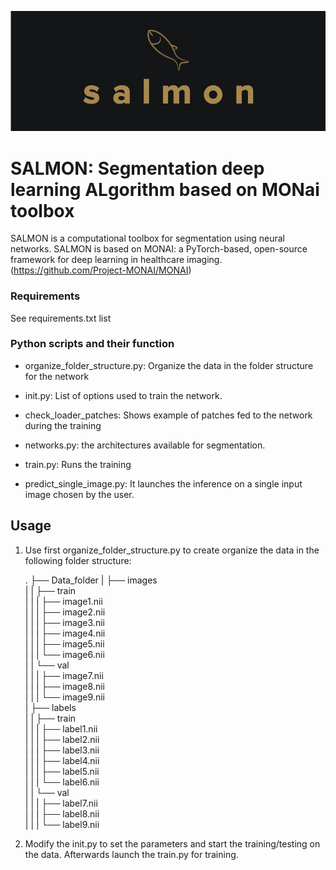 ![Salmon-logo-1](images/salmon.JPG)
# SALMON: Segmentation deep learning ALgorithm based on MONai toolbox
SALMON is a computational toolbox for segmentation using neural networks.
SALMON is based on MONAI: a PyTorch-based, open-source framework for deep learning in healthcare imaging. (https://github.com/Project-MONAI/MONAI)

### Requirements
See requirements.txt list

### Python scripts and their function

- organize_folder_structure.py: Organize the data in the folder structure for the network

- init.py: List of options used to train the network. 

- check_loader_patches: Shows example of patches fed to the network during the training  

- networks.py: the architectures available for segmentation.

- train.py: Runs the training

- predict_single_image.py: It launches the inference on a single input image chosen by the user.

## Usage

1) Use first organize_folder_structure.py to create organize the data in the following folder structure:

    .
	├── Data_folder
	|   ├── images              
	|   |   ├── train                       
	|   |   |   ├── image1.nii                                  
	|   |   |   ├── image2.nii  
	|   |   |   ├── image3.nii  
	|   |   |   ├── image4.nii  
	|   |   |   ├── image5.nii  
	|   |   |   └── image6.nii                       
	|   |   └── val             
	|   |   |   ├── image7.nii                                  
	|   |   |   ├── image8.nii              
	|   |   |   └── image9.nii    
	|   ├── labels              
	|   |   ├── train                       
	|   |   |   ├── label1.nii                                  
	|   |   |   ├── label2.nii  
	|   |   |   ├── label3.nii  
	|   |   |   ├── label4.nii  
	|   |   |   ├── label5.nii  
	|   |   |   └── label6.nii                       
	|   |   └── val             
	|   |   |   ├── label7.nii                                  
	|   |   |   ├── label8.nii              
	|   |   |   └── label9.nii

2) Modify the init.py to set the parameters and start the training/testing on the data.
Afterwards launch the train.py for training. 	